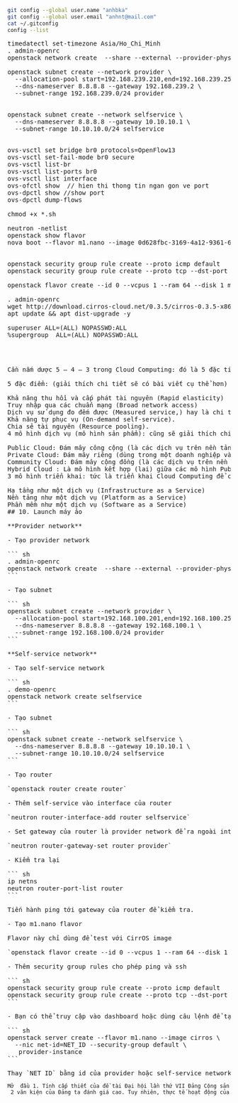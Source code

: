 ``` sh
git config --global user.name "anhbka"
git config --global user.email "anhnt@mail.com"
cat ~/.gitconfig
config --list
```



<pre>timedatectl set-timezone Asia/Ho_Chi_Minh
. admin-openrc
openstack network create  --share --external --provider-physical-network provider --provider-network-type flat provider

openstack subnet create --network provider \
  --allocation-pool start=192.168.239.210,end=192.168.239.250 \
  --dns-nameserver 8.8.8.8 --gateway 192.168.239.2 \
  --subnet-range 192.168.239.0/24 provider

  
openstack subnet create --network selfservice \
  --dns-nameserver 8.8.8.8 --gateway 10.10.10.1 \
  --subnet-range 10.10.10.0/24 selfservice  


ovs-vsctl set bridge br0 protocols=OpenFlow13
ovs-vsctl set-fail-mode br0 secure
ovs-vsctl list-br
ovs-vsctl list-ports br0
ovs-vsctl list interface
ovs-ofctl show  // hien thi thong tin ngan gon ve port
ovs-dpctl show //show port
ovs-dpctl dump-flows  

chmod +x *.sh
  
neutron -netlist
openstack show flavor
nova boot --flavor m1.nano --image 0d628fbc-3169-4a12-9361-664119a06b7c  --nic net-id=5f54b578-01a2-4d9f-acf0-faaf926f832e  --availability-zone nova:compute1 vm03  
  
 
openstack security group rule create --proto icmp default
openstack security group rule create --proto tcp --dst-port 22 default
  
openstack flavor create --id 0 --vcpus 1 --ram 64 --disk 1 m1.nano

. admin-openrc
wget http://download.cirros-cloud.net/0.3.5/cirros-0.3.5-x86_64-disk.img
apt update && apt dist-upgrade -y

superuser ALL=(ALL) NOPASSWD:ALL
%supergroup  ALL=(ALL) NOPASSWD:ALL



</pre>
<pre>Cần nắm dược 5 – 4 – 3 trong Cloud Computing: đó là 5 đặc tính, 4 mô hình dịch vụ và 3 mô hình triển khai.

5 đặc điểm: (giải thích chi tiết sẽ có bài viết cụ thể hơn)

Khả năng thu hồi và cấp phát tài nguyên (Rapid elasticity)
Truy nhập qua các chuẩn mạng (Broad network access)
Dịch vụ sử dụng đo đếm được (Measured service,) hay là chi trả theo mức độ sử dụng pay as you go.
Khả năng tự phục vụ (On-demand self-service).
Chia sẻ tài nguyên (Resource pooling).
4 mô hình dịch vụ (mô hình sản phẩm): cũng sẽ giải thích chi tiết hơn trong bài viết cụ thể

Public Cloud: Đám mây công cộng (là các dịch vụ trên nền tảng Cloud Computing để cho các cá nhân và tổ chức thuê, họ dùng chung tài nguyên).
Private Cloud: Đám mây riêng (dùng trong một doanh nghiệp và không chia sẻ với người dùng ngoài doanh nghiệp đó)
Community Cloud: Đám mây cộng đồng (là các dịch vụ trên nền tảng Cloud computing do các công ty cùng hợp tác xây dựng và cung cấp các dịch vụ cho cộng đồng. Tôi cũng chưa rõ FB có phải là một dạng này không, cần xác nhận lại.
Hybrid Cloud : Là mô hình kết hợp (lai) giữa các mô hình Public Cloud và Private Cloud (không rõ có Community Cloud nữa không … :D)
3 mô hình triển khai: tức là triển khai Cloud Computing để cung cấp:

Hạ tầng như một dịch vụ (Infrastructure as a Service)
Nền tảng như một dịch vụ (Platform as a Service)
Phần mềm như một dịch vụ (Software as a Service)
## 10. Launch máy ảo

**Provider network**

- Tạo provider network

``` sh
. admin-openrc
openstack network create  --share --external --provider-physical-network provider --provider-network-type flat provider
```

- Tạo subnet

``` sh
openstack subnet create --network provider \
  --allocation-pool start=192.168.100.201,end=192.168.100.250 \
  --dns-nameserver 8.8.8.8 --gateway 192.168.100.1 \
  --subnet-range 192.168.100.0/24 provider
```

**Self-service network**

- Tạo self-service network

``` sh
. demo-openrc
openstack network create selfservice
```

- Tạo subnet

``` sh
openstack subnet create --network selfservice \
  --dns-nameserver 8.8.8.8 --gateway 10.10.10.1 \
  --subnet-range 10.10.10.0/24 selfservice
```

- Tạo router

`openstack router create router`

- Thêm self-service vào interface của router

`neutron router-interface-add router selfservice`

- Set gateway của router là provider network để ra ngoài internet

`neutron router-gateway-set router provider`

- Kiểm tra lại

``` sh
ip netns
neutron router-port-list router
```

Tiến hành ping tới gateway của router để kiểm tra.

- Tạo m1.nano flavor

Flavor này chỉ dùng để test với CirrOS image

`openstack flavor create --id 0 --vcpus 1 --ram 64 --disk 1 m1.nano`

- Thêm security group rules cho phép ping và ssh

``` sh
openstack security group rule create --proto icmp default
openstack security group rule create --proto tcp --dst-port 22 default
```

- Bạn có thể truy cập vào dashboard hoặc dùng câu lệnh để tạo máy ảo

``` sh
openstack server create --flavor m1.nano --image cirros \
  --nic net-id=NET_ID --security-group default \
   provider-instance
```

Thay `NET_ID` bằng id của provider hoặc self-service network.
</pre>




``` sh
Mở  đầu 1. Tính cấp thiết của đề tài Đại hội lần thứ VII Đảng Cộng sản Việt  Nam khẳng định lấy chủ nghĩa Mác - Lênin,  tư tưởng  Hồ Chí Minh làm  nền tảng  tư tưởng  kim chỉ nam cho hành động của Đảng và dân tộc. Văn kiện Đại hội đại biểu toàn quốc lần IX của Đảng cộng sản Việt Nam tiếp tục khẳng định: Tư tưởng Hồ Chí Minh là một hệ thống quan điểm toàn diện và sâu sắc về những vấn đề cơ bản của cách mạng Việt Nam, là kết quả của sự vận dụng và phát triển sáng tạo chủ  nghĩa Mác - Lênin  vào  điều kiện cụ thể ở nước  ta, kế thừa và  phát triển các  giá trị truyền thống của dân tộc, tiếp thu tinh  hoa văn hóa nhân loại. Đó là tư tưởng về giải phóng dân tộc, giải phóng giai cấp, giải phóng con người; về độc lập dân tộc gắn liền với chủ nghĩa xã hội, kết hợp sức mạnh dân tộc với sức mạnh thời đại; về sức mạnh của nhân dân, của khối đại đoàn kết dân tộc; về quyền làm chủ của nhân dân, xây dựng Nhà nước thực sự của dân, do dân, vì dân... Tư  tưởng  Hồ  Chí Minh  soi đường  cho cuộc  đấu  tranh của  nhân dân ta giành thắng lợi, là tài sản tinh thần to lớn của Đảng và dân tộc ta. Do vậy, học tập, nghiên cứu tư tưởng Hồ Chí Minh là một trong những nhiệm vụ đặt ra trong giai đoạn hiện nay, trong đó có tư tưởng về Nhà nước kiểu mới, Nhà nước của dân, do dân, vì dân. Trong quá trình xây dựng và phát triển đất nước đã và đang đặt ra nhiều vấn đề trong đó có việc hoàn thiện Nhà nước dân chủ, Nhà nước pháp quyền xã hội chủ nghĩa. Hiện nay, đất nước ta đang trong quá trình vận động của nền kinh tế thị trường theo định hướng xã hội chủ nghĩa đòi hỏi phải có sự quản lý Nhà nước với trình độ tương ứng. Hơn nữa, xu hướng toàn cầu hóa, đa phương hóa quan hệ quốc tế cũng đang đặt ra nhiệm vụ không nhỏ đối với Nhà nước. Hơn nửa thập kỷ qua, Nhà nước Việt Nam do Hồ Chí Minh sáng lập và lãnh đạo dần được củng cố và hoàn thiện, đã đạt được những thành tựu lớn, điều này được các 
 2 văn kiện của Đảng ta đánh giá cao. Tuy nhiên, thực tế hoạt động của Nhà nước hiện nay vẫn còn nhiều bất cập, được thể hiện trên nhiều phương diện. Đội ngũ cán bộ công chức vừa thiếu vừa yếu, đăc biệt là sự hiểu biết và cập nhật pháp luật chưa cao để đáp ứng nhu cầu trong xã hội mới. Bên cạnh tình trạng vi phạm pháp luật, áp dụng không đúng pháp luật diễn ra ở các vùng trong cả nước còn nhiều. Có thể nói đó là sự tác động của nền kinh tế thị trường một phần, phần khác là trong chúng ta chưa có sự quan tâm đúng mức về nó hoặc quan tâm chưa đồng  bộ  đến  việc  xây  dựng,  hoàn  thiện  hệ  thống  hành  lang  pháp  lý  của  Nhà nước.  Sinh thời, Nguyễn ái Quốc rất  ít dùng khái niệm “Nhà  nước kiểu  mới”, nhưng qua hành  động thực tiễn thì đã toát  lên tư tưởng của  mình về  việc  xây dựng Nhà nước kiểu mới, khác với các Nhà nước đã có trước đó trong lịch sử Việt Nam. Thực tế cải cách nền hành chính và bộ máy Nhà nước trong giai đoạn hiện nay là tất yếu. Nghị quyết Đại hội đại biểu toàn quốc lần IX của đảng đã ghi rõ: “Quá trình ấy phải dựa trên cơ sở vận dụng một cách sáng tạo chủ nghĩa Mác - Lênin, tư tưởng Hồ Chí Minh, xuất phát từ thực tiễn đất nước và những kinh nghiệm tiên tiến trên thế giới “Vì những nhu cầu lý luận và thực tiễn nêu trên, chúng tôi chọn  “Tư tưởng Hồ Chí  Minh về Nhà nước kiểu mới và việc vận dụng vào xây dựng Nhà nước xã hội chủ nghĩa hiện nay ở nước ta” làm chủ đề nghiên cứu của luận văn này.

```
